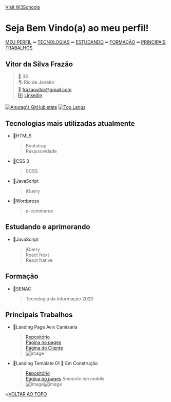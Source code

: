 <h2 id="home"></h2>

<a href="https://www.w3schools.com" target="_blank">Visit W3Schools</a>


# Seja Bem Vindo(a) ao meu perfil!

[MEU PERFIL](#nome)  :heavy_minus_sign:  [TECNOLOGIAS](#tecUtilizadas) :heavy_minus_sign:  [ESTUDANDO](#estudando)  :heavy_minus_sign:  [FORMAÇÃO](#formacao) :heavy_minus_sign: [PRINCIPAIS TRABALHOS](#trabalhos)

<h2 id="nome"></h2>

## Vitor da Silva Frazão
> :older_man: 33
> <br>
> :earth_americas: Rio de Janeiro
> <br>
> 	:e-mail: frazaovitor@gmail.com
> <br>
> :hash: [Linkedin](https://www.linkedin.com/in/vitor-frazão)


[![Anurag's GitHub stats](https://github-readme-stats.vercel.app/api?username=frazaovitor)](https://github.com/anuraghazra/github-readme-stats) [![Top Langs](https://github-readme-stats.vercel.app/api/top-langs/?username=frazaovitor&layout=compact)](https://github.com/anuraghazra/github-readme-stats)

<h2 id="tecUtilizadas"></h2>

## Tecnologias mais utilizadas atualmente
 - :file_folder:HTML5
    > Bootstrap
    > <br>
    > Resposividade

 - :file_folder:CSS 3 
    > SCSS

 - :file_folder:JavaScript 
    > jQuery 

 - :file_folder:Wordpress
    > e-commerce

<h2 id="estudando"></h2>

## Estudando e aprimorando
 - :file_folder:JavaScript 
    > jQuery
    > <br>
    > React Next
    > <br>
    > React Native

<h2 id="formacao"></h2>

## Formação
  - :file_folder:SENAC
     >Tecnologia da Informação 2020

<h2 id="trabalhos"></h2>

## Principais Trabalhos
 - :file_folder:Landing Page Avix Camisaria
    > <a href="https://github.com/frazaovitor/Projeto-AVIX" target="_blank"> Repositório </a>
    > <br>
    > [Página no pages](https://frazaovitor.github.io/Projeto-AVIX/)
    > <br>
    > [Página do Cliente](https://www.avix.tk/)
    > <br>
 ![image](https://user-images.githubusercontent.com/51264703/128527386-c8f37c79-c0d6-4b12-9ba2-5cd5df7b0462.png)

 - :file_folder:Landing Template 01 :construction: Em Construção
    > [Repositório](https://github.com/frazaovitor/template01)
    > <br>
    > [Página no pages](https://frazaovitor.github.io/template01/) *Somente em mobile*
    > <br>
    > ![image](https://user-images.githubusercontent.com/51264703/128525309-d5a91614-fd5c-4473-a4b4-0827829fc8b8.png)![image](https://user-images.githubusercontent.com/51264703/128525410-98e4a9a3-1e5e-403b-b015-d20fac5c96fa.png)

:top:[VOLTAR AO TOPO](#home)
